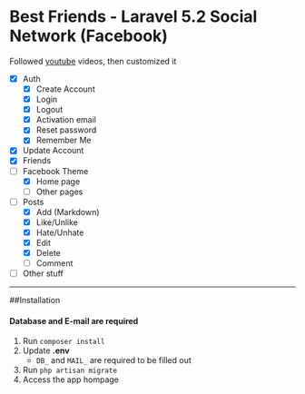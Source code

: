# Best Friends - Laravel 5.2 Social Network (Facebook)

Followed [youtube](https://www.youtube.com/watch?v=_dd4-HEPejU&list=PL55RiY5tL51oloSGk5XdO2MGjPqc0BxGV) videos, then customized it

- [x] Auth
    - [x] Create Account
    - [x] Login
    - [x] Logout
    - [x] Activation email
    - [x] Reset password
    - [x] Remember Me
- [x] Update Account
- [x] Friends
- [ ] Facebook Theme
    - [x] Home page
    - [ ] Other pages
- [ ] Posts
    - [x] Add (Markdown)
    - [x] Like/Unlike
    - [x] Hate/Unhate
    - [x] Edit
    - [x] Delete
    - [ ] Comment
- [ ] Other stuff

----
##Installation
#### Database and E-mail are required
1. Run `composer install`
2. Update **.env**
    - `DB_` and `MAIL_` are required to be filled out
3. Run `php artisan migrate`
4. Access the app hompage